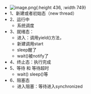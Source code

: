 - ![image.png](../assets/image_1690036467072_0.png){:height 436, :width 749}
- 1、新建或者初始态（new thread）
- 2、运行中
	- 系统调度
- 3、就绪态：
	- 进入：调用yield()方法，
	- 新建调用start
	- sleep醒了
	- wait()被notify了
- 4、终止态：执行完成
- 5、等待 和 等待超时
	- wait() sleep()等
- 6、阻塞态
	- 进入阻塞：等待进入synchronized